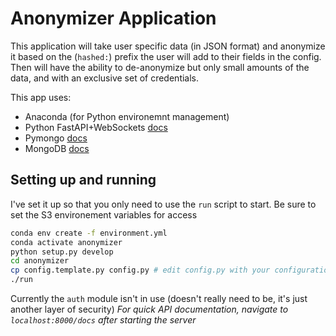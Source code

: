 # Anonymizer Application

This application will take user specific data (in JSON format) and anonymize it based on the (`hashed:`) prefix the user will add to their fields in the config.
Then will have the ability to de-anonymize but only small amounts of the data, and with an exclusive set of credentials.

This app uses:

- Anaconda (for Python environemnt management)
- Python FastAPI+WebSockets [docs](https://fastapi.tiangolo.com/)
- Pymongo [docs](https://pymongo.readthedocs.io/en/stable/)
- MongoDB [docs](https://docs.mongodb.com/manual/)


## Setting up and running

I've set it up so that you only need to use the `run` script to start.
Be sure to set the S3 environement variables for access

```bash
conda env create -f environment.yml
conda activate anonymizer
python setup.py develop
cd anonymizer
cp config.template.py config.py # edit config.py with your configuration parameters
./run
```

Currently the `auth` module isn't in use (doesn't really need to be, it's just another layer of security)
_For quick API documentation, navigate to `localhost:8000/docs` after starting the server_
